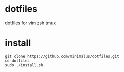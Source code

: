 # dotfiles
dotfiles for vim zsh tmux

# install
```
git clone https://github.com/minimalus/dotfiles.git
cd dotfiles
sudo ./install.sh
```
